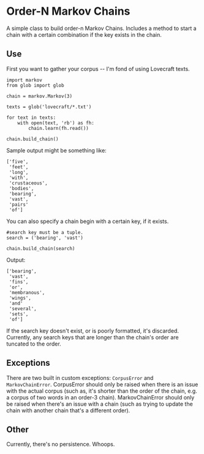 Order-N Markov Chains
=====================

A simple class to build order-n Markov Chains. Includes a method to start a chain with a certain combination if the key exists in the chain.

Use
---
First you want to gather your corpus -- I'm fond of using Lovecraft texts.

```
import markov
from glob import glob

chain = markov.Markov(3)

texts = glob('lovecraft/*.txt')

for text in texts:
    with open(text, 'rb') as fh:
        chain.learn(fh.read())

chain.build_chain()
```

Sample output might be something like: 

```
['five',
 'feet',
 'long',
 'with',
 'crustaceous',
 'bodies',
 'bearing',
 'vast',
 'pairs'
 'of']
```

You can also specify a chain begin with a certain key, if it exists.

```
#search key must be a tuple.
search = ('bearing', 'vast')

chain.build_chain(search)
```

Output:
```
['bearing',
 'vast',
 'fins',
 'or',
 'membranous',
 'wings',
 'and'
 'several',
 'sets',
 'of']
```

If the search key doesn't exist, or is poorly formatted, it's discarded. Currently, any search keys that are longer than the chain's order are tuncated to the order.

Exceptions
----------

There are two built in custom exceptions: `CorpusError` and `MarkovChainError`. CorpusError should only be raised when there is an issue with the actual corpus (such as, it's shorter than the order of the chain, e.g. a corpus of two words in an order-3 chain). MarkovChainError should only be raised when there's an issue with a chain (such as trying to update the chain with another chain that's a different order).

Other
-----
Currently, there's no persistence. Whoops. 
